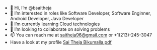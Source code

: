 - 👋 Hi, I’m @bsaitheja
- 👀 I’m interested in roles like Software Developer, Software Enginner, Android Developer, Java Developer
- 🌱 I’m currently learning Cloud technologies 
- 💞️ I’m looking to collaborate on solving problems
- 📫 You can reach me at saitheja96@gmail.com or +1(213)-245-3047
- Have a look at my profile [Sai Theja Bikumalla.pdf](https://github.com/bsaitheja/bsaitheja/files/8502533/Sai.Theja.Bikumalla.pdf)

<!---
bsaitheja/bsaitheja is a ✨ special ✨ repository because its `README.md` (this file) appears on your GitHub profile.
You can click the Preview link to take a look at your changes.
--->
